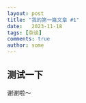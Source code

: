 ```yaml
---
layout: post
title: "我的第一篇文章 #1"
date:   2023-11-18
tags: [杂谈]
comments: true
author: some
---
```


## 测试一下
谢谢啦～
